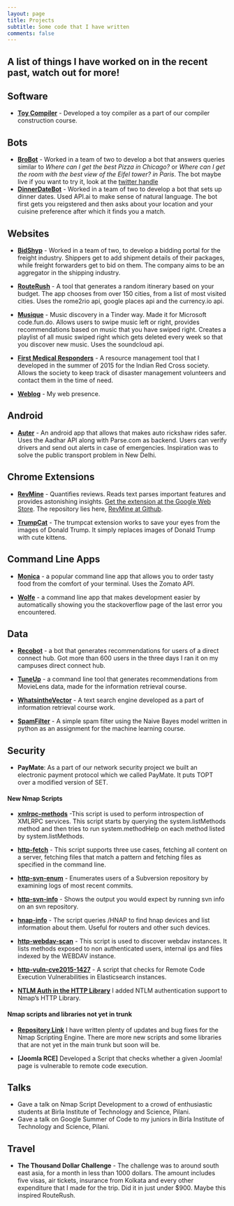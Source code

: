 ```yaml
---
layout: page
title: Projects
subtitle: Some code that I have written
comments: false
---
```


A list of things I have worked on in the recent past, watch out for more!
--- 

## Software

- **[Toy Compiler](https://github.com/psdh/CSF363)** - Developed a toy compiler as a part of our compiler construction course.


## Bots

- **[BroBot](https://github.com/Zephrys/Bro)** - Worked in a team of two to develop a bot that answers queries similar to *Where can I get the best Pizza in Chicago?* or *Where can I get the room with the best view of the Eifel tower? in Paris*. The bot maybe live if you want to try it, look at the [twitter handle](https://twitter.com/broknowsyouknow)
- **[DinnerDateBot](https://telegram.me/DinnerDateBot)** - Worked in a team of two to develop a bot that sets up dinner dates. Used API.ai to make sense of natural language. The bot first gets you reigstered and then asks about your location and your cuisine preference after which it finds you a match.

## Websites

- **[BidShyp](http://bidshyp.com)** - Worked in a team of two, to develop a bidding portal for the freight industry. Shippers get to add shipment details of their packages, while freight forwarders get to bid on them. The company aims to be an aggregator in the shipping industry.

-  **[RouteRush](http://routerush.xyz)** - A tool that generates a random itinerary based on your budget. The app chooses from over 150 cities, from a list of most visited cities. Uses the rome2rio api, google places api and the currency.io api.

- **[Musique](http://lamusique.ml)** - Music discovery in a Tinder way. Made it for Microsoft code.fun.do. Allows users to swipe music left or right, provides recommendations based on music that you have swiped right. Creates a playlist of all music swiped right which gets deleted every week so that you discover new music. Uses the soundcloud api.

-  **[First Medical Responders](http://fmr-ircs.in)** - A resource management tool that I developed in the summer of 2015 for the Indian Red Cross society. Allows the society to keep track of disaster management volunteers and contact them in the time of need.

- **[Weblog](https://gyani.net)** - My web presence.


## Android

- **[Auter](https://github.com/Zephrys/Auter)** - An android app that allows that makes auto rickshaw rides safer. Uses the Aadhar API along with Parse.com as backend. Users can verify drivers and send out alerts in case of emergencies. Inspiration was to solve the public transport problem in New Delhi.

## Chrome Extensions

- **[RevMine](https://bit.ly/revmine)** - Quantifies reviews. Reads text parses important features and provides astonishing insights. [Get the extension at the Google Web Store](https://chrome.google.com/webstore/detail/revmine/inmjjendcicpkopjimcmakbiafkgjddb). The repository lies here, [RevMine at Github](https://github.com/Zephrys/RevMineApp).

- **[TrumpCat](https://chrome.google.com/webstore/detail/trumpcat/hfajcdnolhbfcbcfkjkppgjlmfidpnnd)** - The trumpcat extension works to save your eyes from the images of Donald Trump. It simply replaces images of Donald Trump with cute kittens.

## Command Line Apps

- **[Monica](https://github.com/Zephrys/Monica)** - a popular command line app that allows you to order tasty food from the comfort of your terminal. Uses the Zomato API.

- **[Wolfe](https://github.com/h4ck3rk3y/wolfe)** - a command line app that makes development easier by automatically showing you the stackoverflow page of the last error you encountered.

## Data

- **[Recobot](htps://github.com/h4ck3rk3y/recobot)** - a bot that generates recommendations for users of a direct connect hub. Got more than 600 users in the three days I ran it on my campuses direct connect hub.

- **[TuneUp](https://github.com/psdh/tuneup)** - a command line tool that generates recommendations from MovieLens data, made for the information retrieval course.

- **[WhatsintheVector](https://github.com/psdh/WhatsintheVector)** - A text search engine developed as a part of information retrieval course work.

- **[SpamFilter](htps:/github.com/h4ck3rk3y/SpamFilter)** - A simple spam filter using the Naive Bayes model written in python as an assignment for the machine learning course.

## Security

- **PayMate**: As a part of our network security project we built an electronic payment protocol which we called PayMate. It puts TOPT over a modified version of SET.

#### New Nmap Scripts

- **[xmlrpc-methods](https://nmap.org/nsedoc/scripts/xmlrpc-methods.html)** -This script is used to perform introspection of XMLRPC services. This script starts by querying the system.listMethods method and then tries to run system.methodHelp on each method listed by system.listMethods.

- **[http-fetch](https://nmap.org/nsedoc/scripts/http-fetch.html)** - This script supports three use cases, fetching all content on a server, fetching files that match a pattern and fetching files as specified in the command line.

- **[http-svn-enum](https://nmap.org/nsedoc/scripts/http-svn-enum.html)** - Enumerates users of a Subversion repository by examining logs of most recent commits.

- **[http-svn-info](https://nmap.org/nsedoc/scripts/http-svn-info.html)** - Shows the output you would expect by running svn info on an svn repository.

- **[hnap-info](https://nmap.org/nsedoc/scripts/http-svn-info.html)** - The script queries /HNAP to find hnap devices and list information about them. Useful for routers and other such devices.

- **[http-webdav-scan](https://nmap.org/nsedoc/scripts/http-webdav-scan.html)** - This script is used to discover webdav instances. It lists methods exposed to non authenticated users, internal ips and files indexed by the WEBDAV instance.

- **[http-vuln-cve2015-1427](https://nmap.org/nsedoc/scripts/http-vuln-cve2015-1427.html)** - A script that checks for Remote Code Execution Vulnerabilities in Elasticsearch instances.

- **[NTLM Auth in the HTTP Library](https://nmap.org/nsedoc/lib/http.html)** I added NTLM authentication support to Nmap’s HTTP Library.

#### Nmap scripts and libraries not yet in trunk

- **[Repository Link](https://svn.nmap.org/nmap-exp/gyani/)** I have written plenty of updates and bug fixes for the Nmap Scripting Engine. There are more new scripts and some libraries that are not yet in the main trunk but soon will be.

- **[Joomla RCE]** Developed a Script that checks whether a given Joomla! page is vulnerable to remote code execution.

## Talks

- Gave a talk on Nmap Script Development to a crowd of enthusiastic students at Birla Institute of Technology and Science, Pilani.
- Gave a talk on Google Summer of Code to my juniors in Birla Institute of Technology and Science, Pilani.

## Travel

- **The Thousand Dollar Challenge** - The challenge was to around south east asia, for a month in less than 1000 dollars. The amount includes five visas, air tickets, insurance from Kolkata and every other expenditure that I made for the trip. Did it in just under $900. Maybe this inspired RouteRush.

